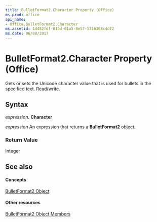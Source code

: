 ```yaml
---
title: BulletFormat2.Character Property (Office)
ms.prod: office
api_name:
- Office.BulletFormat2.Character
ms.assetid: 1d482fdf-015d-01a5-8e57-5716308c4df2
ms.date: 06/08/2017
---
```



# BulletFormat2.Character Property (Office)

Gets or sets the Unicode character value that is used for bullets in the specified text. Read/write.


## Syntax

 _expression_. **Character**

 _expression_ An expression that returns a **BulletFormat2** object.


### Return Value

Integer


## See also


#### Concepts


[BulletFormat2 Object](bulletformat2-object-office.md)
#### Other resources


[BulletFormat2 Object Members](bulletformat2-members-office.md)

